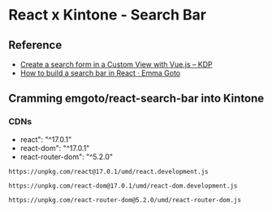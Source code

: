 # React x Kintone - Search Bar

## Reference
  * [Create a search form in a Custom View with Vue.js – KDP](https://developer.kintone.io/hc/en-us/articles/360000514874)
  * [How to build a search bar in React · Emma Goto](https://www.emgoto.com/react-search-bar/)

## Cramming emgoto/react-search-bar into Kintone

### CDNs

  * react": "^17.0.1"
  * react-dom": "^17.0.1"
  * react-router-dom": "^5.2.0"

```text
https://unpkg.com/react@17.0.1/umd/react.development.js

https://unpkg.com/react-dom@17.0.1/umd/react-dom.development.js

https://unpkg.com/react-router-dom@5.2.0/umd/react-router-dom.js
```
